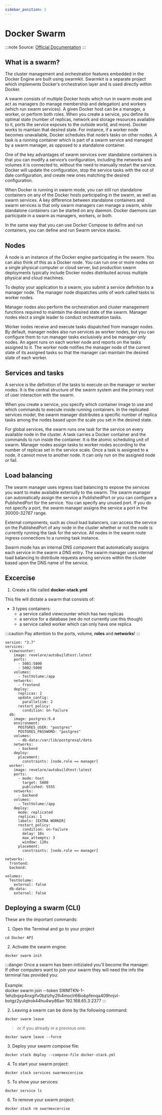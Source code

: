 ```yaml
---
sidebar_position: 2
---
```


# Docker Swarm

:::note
Source: [Official Documentation](https://docs.docker.com/engine/swarm/key-concepts/)
:::

## What is a swarm?
The cluster management and orchestration features embedded in the Docker Engine are built using swarmkit. 
Swarmkit is a separate project which implements Docker’s orchestration layer and is used directly within Docker.

A swarm consists of multiple Docker hosts which run in swarm mode and act as managers (to manage membership and delegation) and workers (which run swarm services). 
A given Docker host can be a manager, a worker, or perform both roles. 
When you create a service, you define its optimal state (number of replicas, network and storage resources available to it, 
ports the service exposes to the outside world, and more). 
Docker works to maintain that desired state. 
For instance, if a worker node becomes unavailable, Docker schedules that node’s tasks on other nodes. 
A task is a running container which is part of a swarm service and managed by a swarm manager, as opposed to a standalone container.

One of the key advantages of swarm services over standalone containers is that you can modify a service’s configuration, 
including the networks and volumes it is connected to, without the need to manually restart the service. 
Docker will update the configuration, stop the service tasks with the out of date configuration, and create new ones matching the desired configuration.

When Docker is running in swarm mode, you can still run standalone containers on any of the Docker hosts participating in the swarm, as well as swarm services. 
A key difference between standalone containers and swarm services is that only swarm managers can manage a swarm, 
while standalone containers can be started on any daemon. Docker daemons can participate in a swarm as managers, workers, or both.

In the same way that you can use Docker Compose to define and run containers, you can define and run Swarm service stacks.

## Nodes
A node is an instance of the Docker engine participating in the swarm. 
You can also think of this as a Docker node. 
You can run one or more nodes on a single physical computer or cloud server, 
but production swarm deployments typically include Docker nodes distributed across multiple physical and cloud machines.

To deploy your application to a swarm, you submit a service definition to a manager node. 
The manager node dispatches units of work called tasks to worker nodes.

Manager nodes also perform the orchestration and cluster management functions required to maintain the desired state of the swarm. 
Manager nodes elect a single leader to conduct orchestration tasks.

Worker nodes receive and execute tasks dispatched from manager nodes. 
By default, manager nodes also run services as worker nodes, but you can configure them to run manager tasks exclusively and be manager-only nodes. 
An agent runs on each worker node and reports on the tasks assigned to it. The worker node notifies the manager node of the current state of its assigned tasks so that the manager can maintain the desired state of each worker.

## Services and tasks
A service is the definition of the tasks to execute on the manager or worker nodes. 
It is the central structure of the swarm system and the primary root of user interaction with the swarm.

When you create a service, you specify which container image to use and which commands to execute inside running containers.
In the replicated services model, the swarm manager distributes a specific number of replica tasks among the nodes based upon the scale you set in the desired state.

For global services, the swarm runs one task for the service on every available node in the cluster.
A task carries a Docker container and the commands to run inside the container. 
It is the atomic scheduling unit of swarm. Manager nodes assign tasks to worker nodes according to the number of replicas set in the service scale. 
Once a task is assigned to a node, it cannot move to another node. It can only run on the assigned node or fail.

## Load balancing
The swarm manager uses ingress load balancing to expose the services you want to make available externally to the swarm. 
The swarm manager can automatically assign the service a PublishedPort or you can configure a PublishedPort for the service. 
You can specify any unused port. If you do not specify a port, the swarm manager assigns the service a port in the 30000-32767 range.

External components, such as cloud load balancers, can access the service on the PublishedPort of any node in the cluster whether or not the node is currently running the task for the service. 
All nodes in the swarm route ingress connections to a running task instance.

Swarm mode has an internal DNS component that automatically assigns each service in the swarm a DNS entry. 
The swarm manager uses internal load balancing to distribute requests among services within the cluster based upon the DNS name of the service.

## Excercise

1. Create a file called **docker-stack.yml**

This file will dictate a swarm that consists of:
- 3 types containers:
  - a service called viewcounter which has two replicas
  - a service for a database (we do not currently use this though)
  - a service called worker which can only have one replica

:::caution
Pay attention to the ports, volume, **roles** and **networks**!
:::

```text title="docker-stack.yml"
version: "3.7"
services:
  viewcounter:
    image: revelare/autobuildtest:latest
    ports:
      - 5001:5000
      - 5002:5000
    volumes:
      - TestVolume:/app
    networks:
      - frontend
    deploy:
      replicas: 2
      update_config:
        parallelism: 2
      restart_policy:
        condition: on-failure
  db:
    image: postgres:9.4
    environment:
      POSTGRES_USER: "postgres"
      POSTGRES_PASSWORD: "postgres"
    volumes:
      - db-data:/var/lib/postgresql/data
    networks:
      - backend
    deploy:
      placement:
        constraints: [node.role == manager]
  worker:
    image: revelare/autobuildtest:latest
    ports:
      - mode: host
        target: 5000
        published: 5555
    networks:
      - backend
    volumes:
      - TestVolume:/app
    deploy:
      mode: replicated
      replicas: 1
      labels: [EXTRA WORKER]
      restart_policy:
        condition: on-failure
        delay: 10s
        max_attempts: 3
        window: 120s
      placement:
        constraints: [node.role == manager]

networks:
  frontend:
  backend:

volumes:
  TestVolume:
    external: false
  db-data:
    external: false
```

## Deploying a swarm (CLI)

These are the important commands:

1. Open the Terminal and go to your project
```text
cd Docker API
```

2. Activate the swarm engine:
```text
docker swarm init
```

:::danger
Once a swarm has been initizialed you'll become the manager. <br />
If other computers want to join your swarm they will need the info the terminal has provided you: <br /><br />
Example: <br />
docker swarm join --token SWMTKN-1-1ehzbqxp4nxgifv0bzlzhy2lh4moclr66iobpfenqa409hnjvl-botgz2yulqtrok44hu4wy86an 192.168.65.3:2377
:::

2. Leaving a swarm can be done by the following command:
```text
docker swarm leave
```
> or if you already in a previous one:

```text
docker swarm leave --force
```
3. Deploy your swarm compose file:
```text
docker stack deploy --compose-file docker-stack.yml
```

4. To start your swarm project:
```text
docker stack services swarmexcercise
```
5. To show your services:
```text
docker service ls
```
6. To remove your swarm project:
```text
docker stack rm swarmexcercise
```
